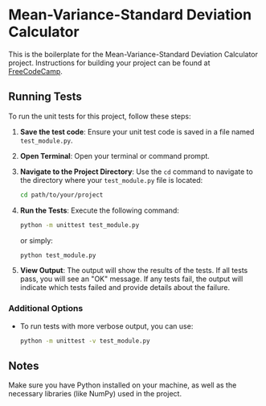 # Mean-Variance-Standard Deviation Calculator

This is the boilerplate for the Mean-Variance-Standard Deviation Calculator project. Instructions for building your project can be found at [FreeCodeCamp](https://www.freecodecamp.org/learn/data-analysis-with-python/data-analysis-with-python-projects/mean-variance-standard-deviation-calculator).

## Running Tests

To run the unit tests for this project, follow these steps:

1. **Save the test code**: Ensure your unit test code is saved in a file named `test_module.py`.

2. **Open Terminal**: Open your terminal or command prompt.

3. **Navigate to the Project Directory**: Use the `cd` command to navigate to the directory where your `test_module.py` file is located:
   ```bash
   cd path/to/your/project
   ```

4. **Run the Tests**: Execute the following command:
   ```bash
   python -m unittest test_module.py
   ```
   or simply:
   ```bash
   python test_module.py
   ```

5. **View Output**: The output will show the results of the tests. If all tests pass, you will see an "OK" message. If any tests fail, the output will indicate which tests failed and provide details about the failure.

### Additional Options

- To run tests with more verbose output, you can use:
   ```bash
   python -m unittest -v test_module.py
   ```

## Notes

Make sure you have Python installed on your machine, as well as the necessary libraries (like NumPy) used in the project.
